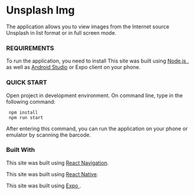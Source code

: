 # Unsplash Img


The application allows you to view images from the Internet source
 Unsplash in list format or in full screen mode.
### REQUIREMENTS
To run the application, you need to install This site was built using [Node.js ](https://nodejs.org/),
 as well as [Android Studio](https://developer.android.com/studio) or Expo client on your phone.

### QUICK START
Open project in development environment.
On command line, type in the following command:


```  
 npm install 
 npm run start
```


After entering this command, you can run the application on your phone or emulator by scanning the barcode.


### Built With

This site was built using [React Navigation](https://reactnavigation.org/).

This site was built using [React Native](https://facebook.github.io/react-native/).

This site was built using [Expo ](https://expo.io/).